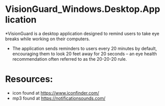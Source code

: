 # VisionGuard_Windows.Desktop.Application
*VisionGuard is a desktop application designed to remind users to take eye breaks while working on their computers. 

* The application sends reminders to users every 20 minutes by default, encouraging them to look 20 feet away for 20 seconds – an eye health recommendation often referred to as the 20-20-20 rule.

# Resources: 

* icon found at https://www.iconfinder.com/
* mp3 found at https://notificationsounds.com/
